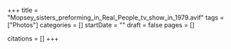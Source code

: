 +++
title = "Mopsey_sisters_preforming_in_Real_People_tv_show_in_1979.avif"
tags = ["Photos"]
categories = []
startDate = ""
draft = false
pages = []

citations = []
+++
